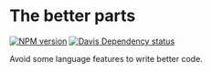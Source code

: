 # The better parts

[![NPM version][1]][2]
[![Davis Dependency status][3]][4]

Avoid some language features to write better code.

[1]: https://badge.fury.io/js/eslint-plugin-better.svg
[2]: https://badge.fury.io/js/eslint-plugin-better
[3]: https://david-dm.org/idmitriev/eslint-plugin-better.svg
[4]: https://david-dm.org/idmitriev/eslint-plugin-better